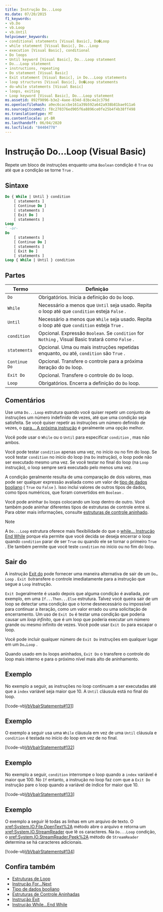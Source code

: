 ```yaml
---
title: Instrução Do...Loop
ms.date: 07/20/2015
f1_keywords:
- vb.Do
- vb.Loop
- vb.Until
helpviewer_keywords:
- conditional statements [Visual Basic], Do�Loop
- while statement [Visual Basic], Do...Loop
- execution [Visual Basic], conditional
- Do loops
- Until keyword [Visual Basic], Do...Loop statement
- Do...Loop statement
- instructions, repeating
- Do statement [Visual Basic]
- Exit statement [Visual Basic], in Do...Loop statements
- loop structures [Visual Basic], Do�Loop statements
- do-while statements [Visual Basic]
- loops, exiting
- Loop keyword [Visual Basic], Do...Loop statement
ms.assetid: 892f9096-b3e2-4aee-834d-83bc4e2c379d
ms.openlocfilehash: a9ec6caccbe161a39b592a642a938b81bae911a6
ms.sourcegitcommit: f8c270376ed905f6a8896ce0fe25b4f4b38ff498
ms.translationtype: MT
ms.contentlocale: pt-BR
ms.lasthandoff: 06/04/2020
ms.locfileid: "84404778"
---
```

# <a name="doloop-statement-visual-basic"></a>Instrução Do...Loop (Visual Basic)
Repete um bloco de instruções enquanto uma `Boolean` condição é `True` ou até que a condição se torne `True` .  
  
## <a name="syntax"></a>Sintaxe  
  
```vb  
Do { While | Until } condition  
    [ statements ]  
    [ Continue Do ]  
    [ statements ]  
    [ Exit Do ]  
    [ statements ]  
Loop  
' -or-  
Do  
    [ statements ]  
    [ Continue Do ]  
    [ statements ]  
    [ Exit Do ]  
    [ statements ]  
Loop { While | Until } condition  
```  
  
## <a name="parts"></a>Partes  
  
|Termo|Definição|  
|---|---|  
|`Do`|Obrigatórios. Inicia a definição do `Do` loop.|  
|`While`|Necessário a menos que `Until` seja usado. Repita o loop até que `condition` esteja `False` .|  
|`Until`|Necessário a menos que `While` seja usado. Repita o loop até que `condition` esteja `True` .|  
|`condition`|Opcional. Expressão `Boolean`. Se `condition` for `Nothing` , Visual Basic tratará como `False` .|  
|`statements`|Opcional. Uma ou mais instruções repetidas enquanto, ou até, `condition` são `True` .|  
|`Continue Do`|Opcional. Transfere o controle para a próxima iteração do `Do` loop.|  
|`Exit Do`|Opcional. Transfere o controle do `Do` loop.|  
|`Loop`|Obrigatórios. Encerra a definição do `Do` loop.|  
  
## <a name="remarks"></a>Comentários  
 Use uma `Do...Loop` estrutura quando você quiser repetir um conjunto de instruções um número indefinido de vezes, até que uma condição seja satisfeita. Se você quiser repetir as instruções um número definido de vezes, o [para... A próxima instrução](for-next-statement.md) é geralmente uma opção melhor.  
  
 Você pode usar o `While` ou o `Until` para especificar `condition` , mas não ambos.  
  
 Você pode testar `condition` apenas uma vez, no início ou no fim do loop. Se você testar `condition` no início do loop (na `Do` instrução), o loop pode não ser executado mesmo uma vez. Se você testar no final do loop (na `Loop` instrução), o loop sempre será executado pelo menos uma vez.  
  
 A condição geralmente resulta de uma comparação de dois valores, mas pode ser qualquer expressão avaliada como um valor de [tipo de dados booliano](../data-types/boolean-data-type.md) ( `True` ou `False` ). Isso inclui valores de outros tipos de dados, como tipos numéricos, que foram convertidos em `Boolean` .  
  
 Você pode aninhar `Do` loops colocando um loop dentro de outro. Você também pode aninhar diferentes tipos de estruturas de controle entre si. Para obter mais informações, consulte [estruturas de controle aninhado](../../programming-guide/language-features/control-flow/nested-control-structures.md).  
  
> [!NOTE]
> A `Do...Loop` estrutura oferece mais flexibilidade do que o [while... Instrução End While](while-end-while-statement.md) porque ela permite que você decida se deseja encerrar o loop quando `condition` parar de ser `True` ou quando ele se tornar o primeiro `True` . Ele também permite que você teste `condition` no início ou no fim do loop.  
  
## <a name="exit-do"></a>Sair do  
 A instrução [Exit do](exit-statement.md) pode fornecer uma maneira alternativa de sair de um `Do…Loop` . `Exit Do`transfere o controle imediatamente para a instrução que segue a `Loop` instrução.  
  
 `Exit Do`geralmente é usado depois que alguma condição é avaliada, por exemplo, em uma `If...Then...Else` estrutura. Talvez você queira sair de um loop se detectar uma condição que o torne desnecessário ou impossível para continuar a iteração, como um valor errado ou uma solicitação de encerramento. Um uso de `Exit Do` é testar uma condição que poderia causar um *loop infinito*, que é um loop que poderia executar um número grande ou mesmo infinito de vezes. Você pode usar `Exit Do` para escapar o loop.  
  
 Você pode incluir qualquer número de `Exit Do` instruções em qualquer lugar em um `Do…Loop` .  
  
 Quando usado em `Do` loops aninhados, `Exit Do` o transfere o controle do loop mais interno e para o próximo nível mais alto de aninhamento.  
  
## <a name="example"></a>Exemplo  
 No exemplo a seguir, as instruções no loop continuam a ser executadas até que a `index` variável seja maior que 10. A `Until` cláusula está no final do loop.  
  
 [!code-vb[VbVbalrStatements#131](~/samples/snippets/visualbasic/VS_Snippets_VBCSharp/VbVbalrStatements/VB/class10.vb#131)]  
  
## <a name="example"></a>Exemplo  
 O exemplo a seguir usa uma `While` cláusula em vez de uma `Until` cláusula e `condition` é testada no início do loop em vez de no final.  
  
 [!code-vb[VbVbalrStatements#132](~/samples/snippets/visualbasic/VS_Snippets_VBCSharp/VbVbalrStatements/VB/class10.vb#132)]  
  
## <a name="example"></a>Exemplo  
 No exemplo a seguir, `condition` interrompe o loop quando a `index` variável é maior que 100. No `If` entanto, a instrução no loop faz com que a `Exit Do` instrução pare o loop quando a variável de índice for maior que 10.  
  
 [!code-vb[VbVbalrStatements#133](~/samples/snippets/visualbasic/VS_Snippets_VBCSharp/VbVbalrStatements/VB/class10.vb#133)]  
  
## <a name="example"></a>Exemplo  
 O exemplo a seguir lê todas as linhas em um arquivo de texto. O <xref:System.IO.File.OpenText%2A> método abre o arquivo e retorna um <xref:System.IO.StreamReader> que lê os caracteres. Na `Do...Loop` condição, o <xref:System.IO.StreamReader.Peek%2A> método de `StreamReader` determina se há caracteres adicionais.  
  
 [!code-vb[VbVbalrStatements#134](~/samples/snippets/visualbasic/VS_Snippets_VBCSharp/VbVbalrStatements/VB/class10.vb#134)]  
  
## <a name="see-also"></a>Confira também

- [Estruturas de Loop](../../programming-guide/language-features/control-flow/loop-structures.md)
- [Instrução For...Next](for-next-statement.md)
- [Tipo de dados booliano](../data-types/boolean-data-type.md)
- [Estruturas de Controle Aninhadas](../../programming-guide/language-features/control-flow/nested-control-structures.md)
- [Instrução Exit](exit-statement.md)
- [Instrução While...End While](while-end-while-statement.md)
